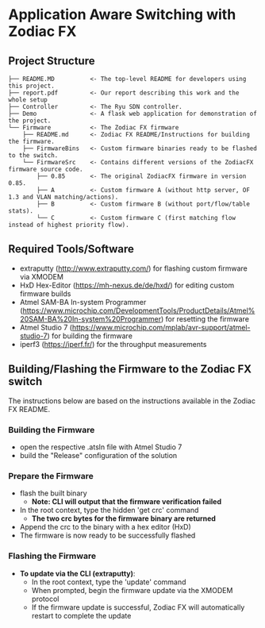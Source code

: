 # Application Aware Switching with Zodiac FX

## Project Structure

```
├── README.MD          <- The top-level README for developers using this project.
├── report.pdf         <- Our report describing this work and the whole setup
├── Controller         <- The Ryu SDN controller.
├── Demo               <- A flask web application for demonstration of the project.
└── Firmware           <- The Zodiac FX firmware
    ├── README.md      <- Zodiac FX README/Instructions for building the firmware.
    ├── FirmwareBins   <- Custom firmware binaries ready to be flashed to the switch.
    └── FirmwareSrc    <- Contains different versions of the ZodiacFX firmware source code.
        ├── 0.85       <- The original ZodiacFX firmware in version 0.85.
        ├── A          <- Custom firmware A (without http server, OF 1.3 and VLAN matching/actions).
        ├── B          <- Custom firmware B (without port/flow/table stats).
        └── C          <- Custom firmware C (first matching flow instead of highest priority flow).
```

## Required Tools/Software

* extraputty (http://www.extraputty.com/) for flashing custom firmware via XMODEM
* HxD Hex-Editor (https://mh-nexus.de/de/hxd/) for editing custom firmware builds
* Atmel SAM-BA In-system Programmer (https://www.microchip.com/DevelopmentTools/ProductDetails/Atmel%20SAM-BA%20In-system%20Programmer) for resetting the firmware
* Atmel Studio 7 (https://www.microchip.com/mplab/avr-support/atmel-studio-7) for building the firmware
* iperf3 (https://iperf.fr/) for the throughput measurements

## Building/Flashing the Firmware to the Zodiac FX switch

The instructions below are based on the instructions available in the Zodiac FX README.

### Building the Firmware

* open the respective .atsln file with Atmel Studio 7
* build the "Release" configuration of the solution

### Prepare the Firmware

* flash the built binary
    * **Note: CLI will output that the firmware verification failed**
* In the root context, type the hidden 'get crc' command
    * **The two crc bytes for the firmware binary are returned**
* Append the crc to the binary with a hex editor (HxD)
* The firmware is now ready to be successfully flashed

### Flashing the Firmware

* **To update via the CLI (extraputty)**:
	* In the root context, type the 'update' command
	* When prompted, begin the firmware update via the XMODEM protocol
	* If the firmware update is successful, Zodiac FX will automatically restart to complete the update
